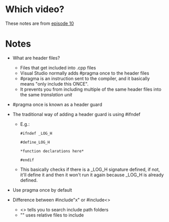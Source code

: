 # Which video?

These notes are from [episode 10](https://www.youtube.com/watch?v=3tIqpEmWMLI&list=PLlrATfBNZ98dudnM48yfGUldqGD0S4FFb&index=10)



# Notes

- What are header files?

  - Files that get included into .cpp files
  - Visual Studio normally adds #pragma once to the header files
  - #pragma is an instruction sent to the compiler, and it basically means "only include this ONCE".
  - It prevents you from including multiple of the same header files into the same *translation unit*

- #pragma once is known as a header guard

- The traditional way of adding a header guard is using #ifndef

  - E.g.:

    ```
    #ifndef _LOG_H 
    
    #define_LOG_H 
    
    *function declarations here*
    
    #endif
    ```

  - This basically checks if there is a _LOG_H signature defined, if not, it'll define it and then it won't run it again because _LOG_H is already defined.

- Use pragma once by default

- Difference between #include"x" or #include<>

  - <> tells you to search include path folders
  - "" uses relative files to include